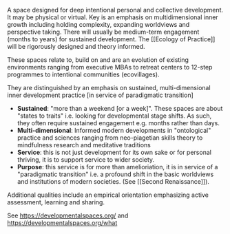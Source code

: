 A space designed for deep intentional personal and collective development. It may be physical or virtual. Key is an emphasis on multidimensional inner growth including holding complexity, expanding worldviews and perspective taking. There will usually be medium-term engagement (months to years)  for sustained development. The [[Ecology of Practice]] will be rigorously designed and theory informed.

These spaces relate to, build on and are an evolution of existing environments ranging from executive MBAs to retreat centers to 12-step programmes to intentional communities (ecovillages).

They are distinguished by an emphasis on sustained, multi-dimensional inner development practice [in service of paradigmatic transition]

- **Sustained**: "more than a weekend [or a week]". These spaces are about "states to traits" i.e. looking for developmental stage shifts. As such, they often require sustained engagement e.g. months rather than days.
- **Multi-dimensional**: Informed modern developments in "ontological" practice and sciences ranging from neo-piagetian skills theory to mindfulness research and meditative traditions
- **Service**: this is not just development for its own sake or for personal thriving, it is to support service to wider society.
- **Purpose**: this service is for more than amelioriation, it is in service of a "paradigmatic transition" i.e. a profound shift in the basic worldviews and institutions of modern societies. (See [[Second Renaissance]]).

Additional qualities include an empirical orientation emphasizing active assessment, learning and sharing.

See https://developmentalspaces.org/ and https://developmentalspaces.org/what
